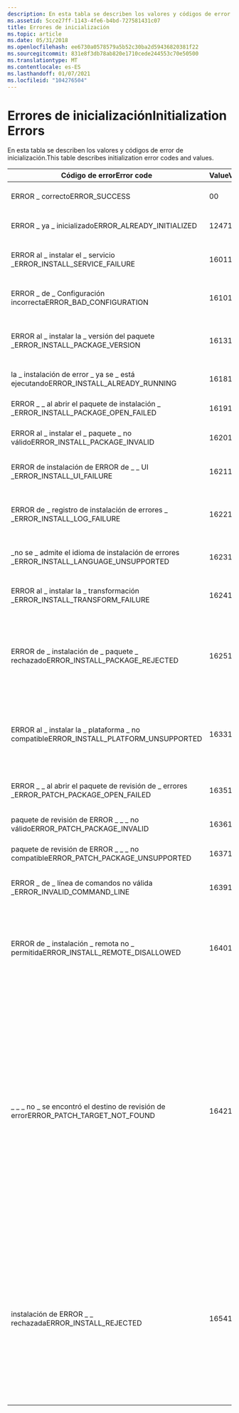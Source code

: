 ```yaml
---
description: En esta tabla se describen los valores y códigos de error de inicialización.
ms.assetid: 5cce27ff-1143-4fe6-b4bd-727581431c07
title: Errores de inicialización
ms.topic: article
ms.date: 05/31/2018
ms.openlocfilehash: ee6730a0578579a5b52c30ba2d59436820381f22
ms.sourcegitcommit: 831e8f3db78ab820e1710cede244553c70e50500
ms.translationtype: MT
ms.contentlocale: es-ES
ms.lasthandoff: 01/07/2021
ms.locfileid: "104276504"
---
```

# <a name="initialization-errors"></a><span data-ttu-id="f4160-103">Errores de inicialización</span><span class="sxs-lookup"><span data-stu-id="f4160-103">Initialization Errors</span></span>

<span data-ttu-id="f4160-104">En esta tabla se describen los valores y códigos de error de inicialización.</span><span class="sxs-lookup"><span data-stu-id="f4160-104">This table describes initialization error codes and values.</span></span>



| <span data-ttu-id="f4160-105">Código de error</span><span class="sxs-lookup"><span data-stu-id="f4160-105">Error code</span></span>                            | <span data-ttu-id="f4160-106">Value</span><span class="sxs-lookup"><span data-stu-id="f4160-106">Value</span></span> | <span data-ttu-id="f4160-107">Error</span><span class="sxs-lookup"><span data-stu-id="f4160-107">Error</span></span>                                                                                                                                                                                                                                                                         |
|---------------------------------------|-------|-------------------------------------------------------------------------------------------------------------------------------------------------------------------------------------------------------------------------------------------------------------------------------|
| <span data-ttu-id="f4160-108">ERROR \_ correcto</span><span class="sxs-lookup"><span data-stu-id="f4160-108">ERROR\_SUCCESS</span></span>                        | <span data-ttu-id="f4160-109">0</span><span class="sxs-lookup"><span data-stu-id="f4160-109">0</span></span>     | <span data-ttu-id="f4160-110">Inicialización completada</span><span class="sxs-lookup"><span data-stu-id="f4160-110">Initialization complete</span></span>                                                                                                                                                                                                                                                       |
| <span data-ttu-id="f4160-111">ERROR \_ ya \_ inicializado</span><span class="sxs-lookup"><span data-stu-id="f4160-111">ERROR\_ALREADY\_INITIALIZED</span></span>           | <span data-ttu-id="f4160-112">1247</span><span class="sxs-lookup"><span data-stu-id="f4160-112">1247</span></span>  | <span data-ttu-id="f4160-113">El instalador ya está inicializado</span><span class="sxs-lookup"><span data-stu-id="f4160-113">The installer is already initialized</span></span>                                                                                                                                                                                                                                          |
| <span data-ttu-id="f4160-114">ERROR al \_ instalar el \_ servicio \_</span><span class="sxs-lookup"><span data-stu-id="f4160-114">ERROR\_INSTALL\_SERVICE\_FAILURE</span></span>      | <span data-ttu-id="f4160-115">1601</span><span class="sxs-lookup"><span data-stu-id="f4160-115">1601</span></span>  | <span data-ttu-id="f4160-116">No se pudo tener acceso al servidor de instalación</span><span class="sxs-lookup"><span data-stu-id="f4160-116">Install server could not be accessed</span></span>                                                                                                                                                                                                                                          |
| <span data-ttu-id="f4160-117">ERROR \_ de \_ Configuración incorrecta</span><span class="sxs-lookup"><span data-stu-id="f4160-117">ERROR\_BAD\_CONFIGURATION</span></span>             | <span data-ttu-id="f4160-118">1610</span><span class="sxs-lookup"><span data-stu-id="f4160-118">1610</span></span>  | <span data-ttu-id="f4160-119">Los datos de configuración están dañados</span><span class="sxs-lookup"><span data-stu-id="f4160-119">Configuration data is corrupt</span></span>                                                                                                                                                                                                                                                 |
| <span data-ttu-id="f4160-120">ERROR al \_ instalar la \_ versión del paquete \_</span><span class="sxs-lookup"><span data-stu-id="f4160-120">ERROR\_INSTALL\_PACKAGE\_VERSION</span></span>      | <span data-ttu-id="f4160-121">1613</span><span class="sxs-lookup"><span data-stu-id="f4160-121">1613</span></span>  | <span data-ttu-id="f4160-122">La versión del instalador no admite el formato de base de datos</span><span class="sxs-lookup"><span data-stu-id="f4160-122">Installer version does not support database format</span></span>                                                                                                                                                                                                                            |
| <span data-ttu-id="f4160-123">la \_ instalación de error \_ ya se \_ está ejecutando</span><span class="sxs-lookup"><span data-stu-id="f4160-123">ERROR\_INSTALL\_ALREADY\_RUNNING</span></span>      | <span data-ttu-id="f4160-124">1618</span><span class="sxs-lookup"><span data-stu-id="f4160-124">1618</span></span>  | <span data-ttu-id="f4160-125">Ya hay una instalación en curso</span><span class="sxs-lookup"><span data-stu-id="f4160-125">An installation is already in progress</span></span>                                                                                                                                                                                                                                        |
| <span data-ttu-id="f4160-126">ERROR \_ \_ al abrir el paquete de instalación \_ \_</span><span class="sxs-lookup"><span data-stu-id="f4160-126">ERROR\_INSTALL\_PACKAGE\_OPEN\_FAILED</span></span> | <span data-ttu-id="f4160-127">1619</span><span class="sxs-lookup"><span data-stu-id="f4160-127">1619</span></span>  | <span data-ttu-id="f4160-128">No se pudo abrir la base de datos</span><span class="sxs-lookup"><span data-stu-id="f4160-128">Database could not be opened</span></span>                                                                                                                                                                                                                                                  |
| <span data-ttu-id="f4160-129">ERROR al \_ instalar el \_ paquete \_ no válido</span><span class="sxs-lookup"><span data-stu-id="f4160-129">ERROR\_INSTALL\_PACKAGE\_INVALID</span></span>      | <span data-ttu-id="f4160-130">1620</span><span class="sxs-lookup"><span data-stu-id="f4160-130">1620</span></span>  | <span data-ttu-id="f4160-131">Base de datos incompatible</span><span class="sxs-lookup"><span data-stu-id="f4160-131">Incompatible database</span></span>                                                                                                                                                                                                                                                         |
| <span data-ttu-id="f4160-132">ERROR de instalación de ERROR de \_ \_ UI \_</span><span class="sxs-lookup"><span data-stu-id="f4160-132">ERROR\_INSTALL\_UI\_FAILURE</span></span>           | <span data-ttu-id="f4160-133">1621</span><span class="sxs-lookup"><span data-stu-id="f4160-133">1621</span></span>  | <span data-ttu-id="f4160-134">No se pudo inicializar la interfaz del controlador</span><span class="sxs-lookup"><span data-stu-id="f4160-134">Could not initialize handler interface</span></span>                                                                                                                                                                                                                                        |
| <span data-ttu-id="f4160-135">ERROR de \_ registro de instalación de errores \_ \_</span><span class="sxs-lookup"><span data-stu-id="f4160-135">ERROR\_INSTALL\_LOG\_FAILURE</span></span>          | <span data-ttu-id="f4160-136">1622</span><span class="sxs-lookup"><span data-stu-id="f4160-136">1622</span></span>  | <span data-ttu-id="f4160-137">No se pudo abrir el archivo de registro en el modo solicitado</span><span class="sxs-lookup"><span data-stu-id="f4160-137">Could not open log file in requested mode</span></span>                                                                                                                                                                                                                                     |
| <span data-ttu-id="f4160-138">\_no se \_ admite el idioma de instalación de errores \_</span><span class="sxs-lookup"><span data-stu-id="f4160-138">ERROR\_INSTALL\_LANGUAGE\_UNSUPPORTED</span></span> | <span data-ttu-id="f4160-139">1623</span><span class="sxs-lookup"><span data-stu-id="f4160-139">1623</span></span>  | <span data-ttu-id="f4160-140">No se encontró ningún idioma aceptable</span><span class="sxs-lookup"><span data-stu-id="f4160-140">No acceptable language could be found</span></span>                                                                                                                                                                                                                                         |
| <span data-ttu-id="f4160-141">ERROR al \_ instalar la \_ transformación \_</span><span class="sxs-lookup"><span data-stu-id="f4160-141">ERROR\_INSTALL\_TRANSFORM\_FAILURE</span></span>    | <span data-ttu-id="f4160-142">1624</span><span class="sxs-lookup"><span data-stu-id="f4160-142">1624</span></span>  | <span data-ttu-id="f4160-143">No se pudo combinar la transformación de base de datos</span><span class="sxs-lookup"><span data-stu-id="f4160-143">Database transform failed to merge</span></span>                                                                                                                                                                                                                                            |
| <span data-ttu-id="f4160-144">ERROR de \_ instalación de \_ paquete \_ rechazado</span><span class="sxs-lookup"><span data-stu-id="f4160-144">ERROR\_INSTALL\_PACKAGE\_REJECTED</span></span>     | <span data-ttu-id="f4160-145">1625</span><span class="sxs-lookup"><span data-stu-id="f4160-145">1625</span></span>  | <span data-ttu-id="f4160-146">Esta instalación está prohibida por la Directiva del sistema.</span><span class="sxs-lookup"><span data-stu-id="f4160-146">This installation is forbidden by system policy.</span></span> <span data-ttu-id="f4160-147">Póngase en contacto con el administrador del sistema.</span><span class="sxs-lookup"><span data-stu-id="f4160-147">Contact your system administrator.</span></span>                                                                                                                                                                                           |
| <span data-ttu-id="f4160-148">ERROR al \_ instalar la \_ plataforma \_ no compatible</span><span class="sxs-lookup"><span data-stu-id="f4160-148">ERROR\_INSTALL\_PLATFORM\_UNSUPPORTED</span></span> | <span data-ttu-id="f4160-149">1633</span><span class="sxs-lookup"><span data-stu-id="f4160-149">1633</span></span>  | <span data-ttu-id="f4160-150">No se admite la plataforma especificada por la propiedad de Resumen de la [**plantilla**](template-summary.md) .</span><span class="sxs-lookup"><span data-stu-id="f4160-150">The platform specified by the [**Template Summary**](template-summary.md) property is not supported.</span></span>                                                                                                                                                                         |
| <span data-ttu-id="f4160-151">ERROR \_ \_ al abrir el paquete de revisión de \_ errores \_</span><span class="sxs-lookup"><span data-stu-id="f4160-151">ERROR\_PATCH\_PACKAGE\_OPEN\_FAILED</span></span>   | <span data-ttu-id="f4160-152">1635</span><span class="sxs-lookup"><span data-stu-id="f4160-152">1635</span></span>  | <span data-ttu-id="f4160-153">No se pudo abrir el paquete de revisión</span><span class="sxs-lookup"><span data-stu-id="f4160-153">Patch package could not be opened</span></span>                                                                                                                                                                                                                                             |
| <span data-ttu-id="f4160-154">paquete de revisión de ERROR \_ \_ \_ no válido</span><span class="sxs-lookup"><span data-stu-id="f4160-154">ERROR\_PATCH\_PACKAGE\_INVALID</span></span>        | <span data-ttu-id="f4160-155">1636</span><span class="sxs-lookup"><span data-stu-id="f4160-155">1636</span></span>  | <span data-ttu-id="f4160-156">Paquete de revisión no válido.</span><span class="sxs-lookup"><span data-stu-id="f4160-156">Patch package invalid.</span></span>                                                                                                                                                                                                                                                        |
| <span data-ttu-id="f4160-157">paquete de revisión de ERROR \_ \_ \_ no compatible</span><span class="sxs-lookup"><span data-stu-id="f4160-157">ERROR\_PATCH\_PACKAGE\_UNSUPPORTED</span></span>    | <span data-ttu-id="f4160-158">1637</span><span class="sxs-lookup"><span data-stu-id="f4160-158">1637</span></span>  | <span data-ttu-id="f4160-159">Paquete de revisión no compatible</span><span class="sxs-lookup"><span data-stu-id="f4160-159">Patch package unsupported</span></span>                                                                                                                                                                                                                                                     |
| <span data-ttu-id="f4160-160">ERROR \_ de \_ línea de comandos no válida \_</span><span class="sxs-lookup"><span data-stu-id="f4160-160">ERROR\_INVALID\_COMMAND\_LINE</span></span>         | <span data-ttu-id="f4160-161">1639</span><span class="sxs-lookup"><span data-stu-id="f4160-161">1639</span></span>  | <span data-ttu-id="f4160-162">Sintaxis de línea de comandos no válida</span><span class="sxs-lookup"><span data-stu-id="f4160-162">Invalid command line syntax</span></span>                                                                                                                                                                                                                                                   |
| <span data-ttu-id="f4160-163">ERROR de \_ instalación \_ remota no \_ permitida</span><span class="sxs-lookup"><span data-stu-id="f4160-163">ERROR\_INSTALL\_REMOTE\_DISALLOWED</span></span>    | <span data-ttu-id="f4160-164">1640</span><span class="sxs-lookup"><span data-stu-id="f4160-164">1640</span></span>  | <span data-ttu-id="f4160-165">No se permite la instalación desde una sesión de cliente de Terminal Services para el usuario actual.</span><span class="sxs-lookup"><span data-stu-id="f4160-165">Installation from a Terminal Services client session not permitted for current user.</span></span>                                                                                                                                                                                          |
| <span data-ttu-id="f4160-166">\_ \_ \_ no \_ se encontró el destino de revisión de error</span><span class="sxs-lookup"><span data-stu-id="f4160-166">ERROR\_PATCH\_TARGET\_NOT\_FOUND</span></span>      | <span data-ttu-id="f4160-167">1642</span><span class="sxs-lookup"><span data-stu-id="f4160-167">1642</span></span>  | <span data-ttu-id="f4160-168">El instalador no puede instalar la revisión de actualización porque es posible que falte el programa que se está actualizando o que la revisión de actualización actualice una versión diferente del programa.</span><span class="sxs-lookup"><span data-stu-id="f4160-168">The installer cannot install the upgrade patch because the program being upgraded may be missing or the upgrade patch updates a different version of the program.</span></span> <span data-ttu-id="f4160-169">Compruebe que el programa que se va a actualizar existe en el equipo y que tiene la revisión de actualización correcta.</span><span class="sxs-lookup"><span data-stu-id="f4160-169">Verify that the program to be upgraded exists on your computer and that you have the correct upgrade patch.</span></span> |
| <span data-ttu-id="f4160-170">instalación de ERROR \_ \_ rechazada</span><span class="sxs-lookup"><span data-stu-id="f4160-170">ERROR\_INSTALL\_REJECTED</span></span>              | <span data-ttu-id="f4160-171">1654</span><span class="sxs-lookup"><span data-stu-id="f4160-171">1654</span></span>  | <span data-ttu-id="f4160-172">La aplicación que está intentando ejecutar no es compatible con esta versión de Windows.</span><span class="sxs-lookup"><span data-stu-id="f4160-172">The app that you are trying to run is not supported on this version of Windows.</span></span> <span data-ttu-id="f4160-173">No se puede instalar un paquete de Windows Installer, revisión o transformación que no haya firmado Microsoft en un equipo ARM.</span><span class="sxs-lookup"><span data-stu-id="f4160-173">A Windows Installer package, patch, or transform that has not been signed by Microsoft cannot be installed on an ARM computer.</span></span>                                                                |



 

 

 



